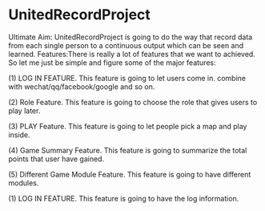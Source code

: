 # UnitedRecordProject
Ultimate Aim: UnitedRecordProject is going to do the way that record data from each single person to a continuous output which can be seen and learned.
Features:There is really a lot of features that we want to achieved. So let me just be simple and figure some of the major features:

  (1) LOG IN FEATURE. This feature is going to let users come in. combine with wechat/qq/facebook/google and so on.
  
  (2) Role Feature. This feature is going to choose the role that gives users to play later.
  
  (3) PLAY Feature. This feature is going to let people pick a map and play inside.
  
  (4) Game Summary Feature. This feature is going to summarize the total points that user have gained.
  
  (5) Different Game Module Feature. This feature is going to have different modules.
  
  
  (1) LOG IN FEATURE. This feature is going to have the log information. 
